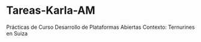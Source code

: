 # Tareas-Karla-AM
Prácticas de Curso Desarrollo de Plataformas Abiertas 
Contexto:
Ternurines en Suiza